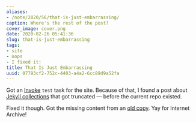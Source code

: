 ```yaml
---
aliases:
- /note/2020/56/that-is-just-embarrassing/
caption: Where's the rest of the post?
cover_image: cover.png
date: 2020-02-26 05:41:36
slug: that-is-just-embarrassing
tags:
- site
- oops
- I fixed it!
title: That Is Just Embarrassing
uuid: 07793cf2-752c-4403-a4a2-6cc89d9a52fa
---
```


Got an [Invoke](/tags/pyinvoke) `test` task for the site. Because of
that, I found a post about [Jekyll
collections](/post/2015/07/making-a-jekyll-collection) that got
truncated — before the current repo existed.

Fixed it though. Got the missing content from an [old
copy](https://web.archive.org/web/20160318224730/http://randomgeekery.org/post/2015/making-a-jekyll-collection).
Yay for Internet Archive\!